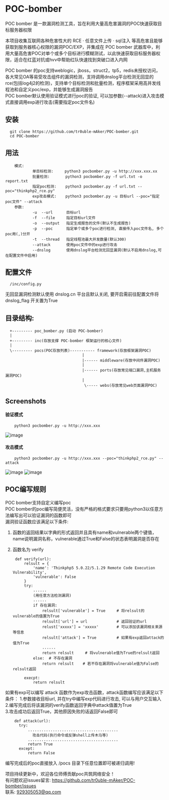 # POC-bomber
POC bomber 是一款漏洞检测工具，旨在利用大量高危害漏洞的POC快速获取目标服务器权限 
                                  
本项目收集互联网各种危害性大的 RCE · 任意文件上传 · sql注入 等高危害且能够获取到服务器核心权限的漏洞POC/EXP，并集成在 POC bomber 武器库中，利用大量高危害POC对单个或多个目标进行模糊测试，以此快速获取目标服务器权限，适合在红蓝对抗或hvv中帮助红队快速找到突破口进入内网

POC bomber 的poc支持weblogic，jboss，struct2，tp5，redis未授权访问，各大常见OA等易受攻击组件的漏洞检测，支持调用dnslog平台检测无回显的rce(包括log4j2的检测)，支持单个目标检测和批量检测，程序框架采用高并发线程池和自定义poc/exp，并能够生成漏洞报告  
POC bomber默认使用验证模式进行poc的验证, 可以加参数(--attack)进入攻击模式直接调用exp进行攻击(需要指定poc文件名)
## 安装
      git clone https://github.com/tr0uble-mAker/POC-bomber.git            
      cd POC-bomber
## 用法      
        模式:
                单目标检测:     python3 pocbomber.py -u http://xxx.xxx.xx
                批量检测:       python3 pocbomber.py -f url.txt -o report.txt 
                指定poc检测:    python3 pocbomber.py -f url.txt --poc="thinkphp2_rce.py"
                exp攻击模式:    python3 pocbomber.py -u 目标url --poc="指定poc文件" --attack
        参数:
                -u  --url      目标url
                -f  --file     指定目标url文件   
                -o  --output   指定生成报告的文件(默认不生成报告)
                -p  --poc      指定单个或多个poc进行检测, 直接传入poc文件名, 多个poc用(,)分开
                -t  --thread   指定线程池最大并发数量(默认300)
                --attack       使用poc文件中的exp进行攻击
                --dnslog       使用dnslog平台检测无回显漏洞(默认不启用dnslog,可在配置文件中启用)

## 配置文件    
      /inc/config.py         
无回显漏洞检测默认使用 dnslog.cn 平台且默认关闭, 要开启需前往配置文件将 dnslog_flag 开关置为True

## 目录结构:
       
      +--------- poc_bomber.py (启动 POC-bomber)
      | 
      +--------- inc(存放支撑 POC-bomber 框架运行的核心文件)
      |
      \--------- pocs(POC存放列表)----------- framework(存放框架漏洞POC)
                                      |
                                      |------ middleware(存放中间件漏洞POC)
                                      |
                                      |------ ports(存放常见端口漏洞,主机服务漏洞POC)
                                      |
                                       \----- webs(存放常见web页面漏洞POC)
      
      
## Screenshots    
#### 验证模式
        python3 pocbomber.py -u http://xxx.xxx
![image](https://user-images.githubusercontent.com/71172892/147481630-f8b94566-572f-4d89-a874-dc01f5041377.png)
#### 攻击模式
        python3 pocbomber.py -u http://xxx.xxx --poc="thinkphp2_rce.py" --attack
![image](https://user-images.githubusercontent.com/71172892/147629887-def9d18e-f6aa-466a-ab2c-2538752b82aa.png)
![image](https://user-images.githubusercontent.com/71172892/147631168-6dd59220-503c-44cc-8f69-74c6afeefd59.png)





## POC编写规则     
POC bomber支持自定义编写poc          
POC bomber的poc编写简便灵活，没有严格的格式要求只要用python3以任意方法编写出可以验证漏洞的函数即可                        
漏洞验证函数应该满足以下条件:                   
1. 函数的返回结果以字典的形式返回并且具有name和vulnerable两个键值，name说明漏洞名称，vulnerable通过True和False的状态表明漏洞是否存在           
2. 函数名为 verify                                 
  
        def verify(url):                        
            relsult = {                                            
                'name': 'Thinkphp5 5.0.22/5.1.29 Remote Code Execution Vulnerability',                          
                'vulnerable': False                          
            }              
            try:                    
                ......        
                (用任意方法检测漏洞)             
                ......
                if 存在漏洞:
                    relsult['vulnerable'] = True     # 将relsult的vulnerable的值置为True
                    relsult['url'] = url             # 返回验证的url
                    relust['xxxxx'] = 'xxxxx'        # 可以添加该漏洞相关来源等信息   
                    relsult['attack'] = True         # 如果有exp返回attack的值为True
                    ......           
                    return relsult     # 将vulnerable值为True的relsult返回                   
                else:  # 不存在漏洞           
                    return relsult    # 若不存在漏洞将vulnerable值为False的relsult返回

            execpt:
                return relsult

如果有exp可以编写 attack 函数作为exp攻击函数，attack函数编写应该满足以下条件：
1.参数接收目标url, 并在try中编写exp代码进行攻击, 可以与用户交互输入
2.编写完成后将该漏洞的verify函数返回字典中attack值置为True    
3.攻击成功后返回True，其他原因失败的话返回False即可          

        def attack(url):    
          try:            
              ........................................            
                攻击代码(执行命令或反弹shell上传木马等)             
              ........................................
              return True
          except:               
              return False    
                      
                      
编写完成后的poc直接放入 /pocs 目录下任意位置即可被递归调用!    


项目持续更新中，欢迎各位师傅贡献poc共筑网络安全！  
有问题欢迎issues留言: https://github.com/tr0uble-mAker/POC-bomber/issues    
联系: 929305053@qq.com    
